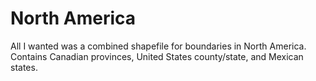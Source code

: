 # North America

All I wanted was a combined shapefile for boundaries in North America. Contains Canadian provinces, United States county/state, and Mexican states. 


